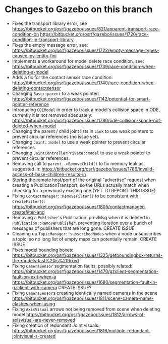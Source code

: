 # Changes to Gazebo on this branch
- Fixes the transport library error, see 
  https://bitbucket.org/osrf/gazebo/issues/821/apparent-transport-race-condition-on
  https://bitbucket.org/osrf/gazebo/issues/1720/race-condition-in-transport-library
- Fixes the empty message error, see:
  https://bitbucket.org/osrf/gazebo/issues/1722/empty-message-types-caused-by-entity-fini
- Implements a workaround for model delete race condition, see:
  https://bitbucket.org/osrf/gazebo/issues/1739/race-condition-when-deleting-a-model
- Adds a fix for the contact sensor race condition:
  https://bitbucket.org/osrf/gazebo/issues/1740/race-condition-when-deleting-contactsensor
- Changing `Base::parent` to a weak pointer:
  https://bitbucket.org/osrf/gazebo/issues/1142/potential-for-smart-pointer-reference
- Introducing `ODEModel` in order to track a model's collision space in ODE, currently it is not
  removed adequately:
  https://bitbucket.org/osrf/gazebo/issues/1780/ode-collision-space-not-deleted-when-model
- Changing the parent / child joint lists in `Link` to use weak pointers to prevent circular
  references (no issue yet).
- Changing `Joint::model` to use a weak pointer to prevent circular references.
- Changing `JointControllerPrivate::model` to use a weak pointer to prevent circular references.
- Removing call to `parent_->RemoveChild()` to fix memory leak as suggested in:
  https://bitbucket.org/osrf/gazebo/issues/1786/invalid-access-of-base-children-results-in
- Storing the remote host/port of the original "advertise" request when creating a PublicationTransport, so the URLs actually match when checking for a previously existing one (YET TO REPORT THIS ISSUE)
- Fixing `ContactManager::RemoveFilter()` to be consistent with `CreateFilter()`:
 https://bitbucket.org/osrf/gazebo/issues/1805/contactmanager-createfilter-and
- Removing a `Publisher`'s Publication::prevMsg when it is deleted in `Publication::RemovePublisher`, preventing
  iteration over a bunch of messages of publishers that are long gone.
  CREATE ISSUE
- Cleaning up `TopicManager::subscribedNodes` when a node unsubscribes a topic, so no long list of empty
  maps can potentially remain.
  CREATE ISSUE
- Fixes model bounding boxes:
  https://bitbucket.org/osrf/gazebo/issues/1325/getboundingbox-returns-the-models-last%20is%20fixed
- Fixing `CameraSensor` segmentation faults, possibly related:
  https://bitbucket.org/osrf/gazebo/issues/1470/gzclient-segmentation-fault-on-exit-when-a
  https://bitbucket.org/osrf/gazebo/issues/1680/segmentation-fault-in-gzclient-with-camera
  CREATE ISSUE?
- Fixing `CameraSensor`s creating identically named cameras in the scene
  https://bitbucket.org/osrf/gazebo/issues/1811/scene-camera-name-clashes-when-using
- Fixing `AxisVisual` arrows not being removed from scene when deleting model
  https://bitbucket.org/osrf/gazebo/issues/1812/arrows-of-axisvisual-are-never-removed
- Fixing creation of redundant Joint visuals:
  https://bitbucket.org/osrf/gazebo/issues/1816/multiple-redundant-jointvisual-s-created
